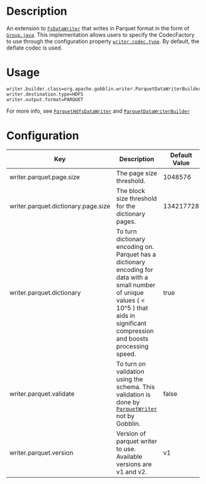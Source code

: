 # Description

An extension to [`FsDataWriter`](https://github.com/apache/incubator-gobblin/blob/master/gobblin-core/src/main/java/org/apache/gobblin/writer/FsDataWriter.java) that writes in Parquet format in the form of [`Group.java`](https://github.com/apache/parquet-mr/blob/master/parquet-column/src/main/java/org/apache/parquet/example/data/Group.java). This implementation allows users to specify the CodecFactory to use through the configuration property [`writer.codec.type`](https://gobblin.readthedocs.io/en/latest/user-guide/Configuration-Properties-Glossary/#writercodectype). By default, the deflate codec is used.

# Usage
```
writer.builder.class=org.apache.gobblin.writer.ParquetDataWriterBuilder
writer.destination.type=HDFS
writer.output.format=PARQUET
```
For more info, see 
[`ParquetHdfsDataWriter`](https://github.com/apache/incubator-gobblin/blob/master/gobblin-modules/gobblin-parquet/src/main/java/org/apache/gobblin/writer/ParquetHdfsDataWriter.java)
and
[`ParquetDataWriterBuilder`](https://github.com/apache/incubator-gobblin/blob/master/gobblin-modules/gobblin-parquet/src/main/java/org/apache/gobblin/writer/ParquetDataWriterBuilder.java)


# Configuration

| Key                    | Description | Default Value | Required |
|------------------------|-------------|---------------|----------|
| writer.parquet.page.size | The page size threshold. | 1048576 | No |
| writer.parquet.dictionary.page.size | The block size threshold for the dictionary pages. | 134217728 | No |
| writer.parquet.dictionary | To turn dictionary encoding on. Parquet has a dictionary encoding for data with a small number of unique values ( < 10^5 ) that aids in significant compression and boosts processing speed. | true | No |
| writer.parquet.validate | To turn on validation using the schema. This validation is done by [`ParquetWriter`](https://github.com/apache/parquet-mr/blob/master/parquet-hadoop/src/main/java/org/apache/parquet/hadoop/ParquetWriter.java) not by Gobblin. | false | No |
| writer.parquet.version | Version of parquet writer to use. Available versions are v1 and v2. | v1 | No |